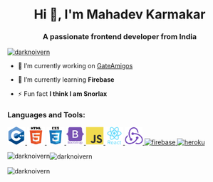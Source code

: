 <h1 align="center">Hi 👋, I'm Mahadev Karmakar</h1>
<h3 align="center">A passionate frontend developer from India</h3>

<!-- <p align="left"> <img src="https://komarev.com/ghpvc/?username=darknoivern&label=Profile%20views&color=0e75b6&style=flat" alt="darknoivern" /> </p> -->

<p align="left"> <a href="https://github.com/ryo-ma/github-profile-trophy"><img src="https://github-profile-trophy.vercel.app/?username=darknoivern" alt="darknoivern" /></a> </p>

- 🔭 I’m currently working on [GateAmigos](https://gateamigos.herokuapp.com/)

- 🌱 I’m currently learning **Firebase**

- ⚡ Fun fact **I think I am Snorlax**

<!-- <h3 align="left">Connect with me:</h3> -->
<p align="left">
</p>

<h3 align="left">Languages and Tools:</h3>
<p align="left"> 
<a href="https://www.w3schools.com/cpp/" target="_blank" rel="noreferrer"> <img src="https://raw.githubusercontent.com/devicons/devicon/master/icons/cplusplus/cplusplus-original.svg" alt="cplusplus" width="40" height="40"/> </a> 
<a href="https://www.w3.org/html/" target="_blank" rel="noreferrer"> <img src="https://raw.githubusercontent.com/devicons/devicon/master/icons/html5/html5-original-wordmark.svg" alt="html5" width="40" height="40"/> </a> 
<a href="https://www.w3schools.com/css/" target="_blank" rel="noreferrer"> <img src="https://raw.githubusercontent.com/devicons/devicon/master/icons/css3/css3-original-wordmark.svg" alt="css3" width="40" height="40"/> </a> 
<a href="https://getbootstrap.com" target="_blank" rel="noreferrer"> <img src="https://raw.githubusercontent.com/devicons/devicon/master/icons/bootstrap/bootstrap-plain-wordmark.svg" alt="bootstrap" width="40" height="40"/> </a>
<a href="https://developer.mozilla.org/en-US/docs/Web/JavaScript" target="_blank" rel="noreferrer"> <img src="https://raw.githubusercontent.com/devicons/devicon/master/icons/javascript/javascript-original.svg" alt="javascript" width="40" height="40"/> </a> 
<a href="https://reactjs.org/" target="_blank" rel="noreferrer"> <img src="https://raw.githubusercontent.com/devicons/devicon/master/icons/react/react-original-wordmark.svg" alt="react" width="40" height="40"/> </a> 
<a href="https://redux.js.org" target="_blank" rel="noreferrer"> <img src="https://raw.githubusercontent.com/devicons/devicon/master/icons/redux/redux-original.svg" alt="redux" width="40" height="40"/> </a> 
<a href="https://firebase.google.com/" target="_blank" rel="noreferrer"> <img src="https://www.vectorlogo.zone/logos/firebase/firebase-icon.svg" alt="firebase" width="40" height="40"/> </a> 
<a href="https://heroku.com" target="_blank" rel="noreferrer"> <img src="https://www.vectorlogo.zone/logos/heroku/heroku-icon.svg" alt="heroku" width="40" height="40"/> </a> 
</p>

<p><img align="left" src="https://github-readme-stats.vercel.app/api/top-langs?username=darknoivern&show_icons=true&locale=en&layout=compact" alt="darknoivern" /></p>

<p><img align="center" src="https://github-readme-stats.vercel.app/api?username=darknoivern&show_icons=true&locale=en" alt="darknoivern" /></p>

<p><img align="center" src="https://github-readme-streak-stats.herokuapp.com/?user=darknoivern&" alt="darknoivern" /></p>
